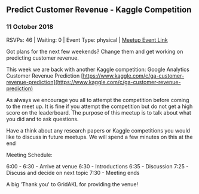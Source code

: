 ## Predict Customer Revenue - Kaggle Competition
### 11 October 2018
RSVPs: 46 | Waiting: 0 | Event Type: physical | [Meetup Event Link](https://www.meetup.com/Data-Science-Discussion-Auckland/events/253689774)

Got plans for the next few weekends? Change them and get working on predicting customer revenue.

This week we are back with another Kaggle competition: Google Analytics Customer Revenue Prediction [https://www.kaggle.com/c/ga-customer-revenue-prediction](https://www.kaggle.com/c/ga-customer-revenue-prediction)

As always we encourage you all to attempt the competition before coming to the meet up. It is fine if you attempt the competition but do not get a high score on the leaderboard. The purpose of this meetup is to talk about what you did and to ask questions.

Have a think about any research papers or Kaggle competitions you would like to discuss in future meetups. We will spend a few minutes on this at the end

Meeting Schedule:

6:00 - 6:30 - Arrive at venue
6:30 - Introductions
6:35 - Discussion
7:25 - Discuss and decide on next topic
7:30 - Meeting ends

A big 'Thank you' to GridAKL for providing the venue!
